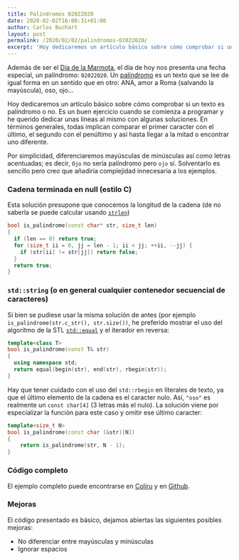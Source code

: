 ```yaml
---
title: Palíndromos 02022020
date: 2020-02-02T16:00:31+01:00
author: Carlos Buchart
layout: post
permalink: /2020/02/02/palindromos-02022020/
excerpt: 'Hoy dedicaremos un artículo básico sobre cómo comprobar si un texto es palíndromo o no. Es un buen ejercicio cuando se comienza a programar y he querido dedicar unas líneas al mismo con algunas soluciones.'
---
```

Además de ser el [Día de la Marmota](https://es.wikipedia.org/wiki/D%C3%ADa_de_la_Marmota), el día de hoy nos presenta una fecha especial, un palíndromo: `02022020`. Un [palíndromo](https://es.wikipedia.org/wiki/Pal%C3%ADndromo) es un texto que se lee de igual forma en un sentido que en otro: ANA, amor a Roma (salvando la mayúscula), oso, ojo...

Hoy dedicaremos un artículo básico sobre cómo comprobar si un texto es palíndromo o no. Es un buen ejercicio cuando se comienza a programar y he querido dedicar unas líneas al mismo con algunas soluciones. En términos generales, todas implican comparar el primer caracter con el último, el segundo con el penúltimo y así hasta llegar a la mitad o encontrar uno diferente.

Por simplicidad, diferenciaremos mayúsculas de minúsculas así como letras acentuadas; es decir, `Ojo` no sería palíndromo pero `ojo` sí. Solventarlo es sencillo pero creo que añadiría complejidad innecesaria a los ejemplos.

### Cadena terminada en null (estilo C)

Esta solución presupone que conocemos la longitud de la cadena (de no saberla se puede calcular usando [`strlen`](http://www.cplusplus.com/reference/cstring/strlen/))

```cpp
bool is_palindrome(const char* str, size_t len)
{
  if (len == 0) return true;
  for (size_t ii = 0, jj = len - 1; ii < jj; ++ii, --jj) {
    if (str[ii] != str[jj]) return false;
  }
  return true;
}
```

### `std::string` (o en general cualquier contenedor secuencial de caracteres)

Si bien se pudiese usar la misma solución de antes (por ejemplo `is_palindrome(str.c_str(), str.size())`, he preferido mostrar el uso del algoritmo de la STL [`std::equal`](https://en.cppreference.com/w/cpp/algorithm/equal) y el iterador en reversa:

```cpp
template<class T>
bool is_palindrome(const T& str)
{
  using namespace std;
  return equal(begin(str), end(str), rbegin(str));
}
```

Hay que tener cuidado con el uso del `std::rbegin` en literales de texto, ya que el último elemento de la cadena es el caracter nulo. Así, `"oso"` es realmente un `const char[4]` (3 letras más el nulo). La solución viene por especializar la función para este caso y omitir ese último caracter:

```cpp
template<size_t N>
bool is_palindrome(const char (&str)[N])
{
    return is_palindrome(str, N - 1);
}
```

### Código completo

El ejemplo completo puede encontrarse en [Coliru](https://coliru.stacked-crooked.com/a/3fc7ddcc7c6800da) y en [Github](https://github.com/BlogHeaderFiles/SourceCode/blob/master/palindrome/main.cpp).

### Mejoras

El código presentado es básico, dejamos abiertas las siguientes posibles mejoras:

- No diferenciar entre mayúsculas y minúsculas
- Ignorar espacios
